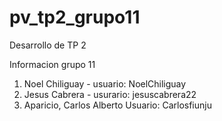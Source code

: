 # pv_tp2_grupo11
Desarrollo de TP 2

Informacion grupo 11

1. Noel Chiliguay - usuario: NoelChiliguay
2. Jesus Cabrera - usurario: jesuscabrera22
3. Aparicio, Carlos Alberto Usuario: Carlosfiunju